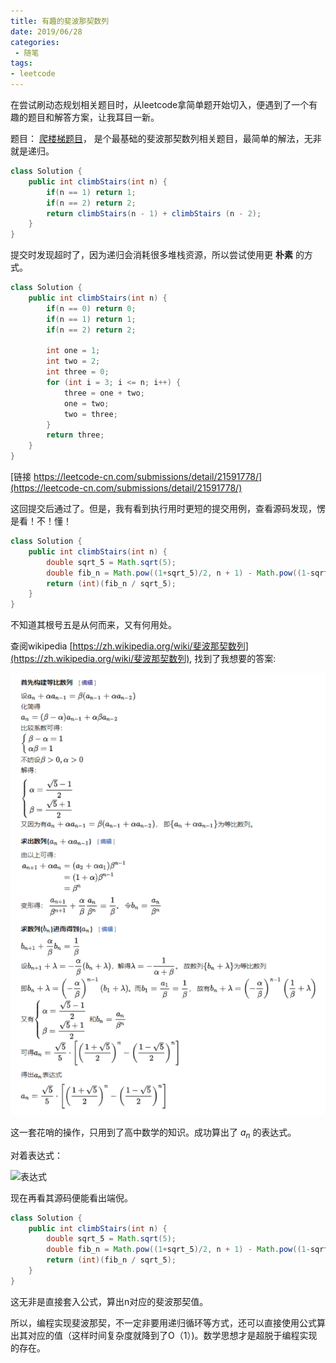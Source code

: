 ```yaml
---
title: 有趣的斐波那契数列
date: 2019/06/28
categories: 
 - 随笔
tags: 
- leetcode
---
```


在尝试刷动态规划相关题目时，从leetcode拿简单题开始切入，便遇到了一个有趣的题目和解答方案，让我耳目一新。

题目： [爬楼梯题目](https://leetcode-cn.com/problems/climbing-stairs/)， 是个最基础的斐波那契数列相关题目，最简单的解法，无非就是递归。

``` java
class Solution {
    public int climbStairs(int n) {
        if(n == 1) return 1;
        if(n == 2) return 2;
        return climbStairs(n - 1) + climbStairs (n - 2);
    }
}
```

提交时发现超时了，因为递归会消耗很多堆栈资源，所以尝试使用更 **朴素** 的方式。

```java
class Solution {
    public int climbStairs(int n) {
		if(n == 0) return 0;
		if(n == 1) return 1;
		if(n == 2) return 2;

		int one = 1;
		int two = 2;
		int three = 0;
		for (int i = 3; i <= n; i++) {
			three = one + two;
			one = two;
			two = three;
		}
		return three;
	}
}
```

[链接 https://leetcode-cn.com/submissions/detail/21591778/](https://leetcode-cn.com/submissions/detail/21591778/)

这回提交后通过了。但是，我有看到执行用时更短的提交用例，查看源码发现，愣是看！不！懂！

```java
class Solution {
    public int climbStairs(int n) {
        double sqrt_5 = Math.sqrt(5);
        double fib_n = Math.pow((1+sqrt_5)/2, n + 1) - Math.pow((1-sqrt_5)/2, n + 1);
        return (int)(fib_n / sqrt_5);
    }
}
```

不知道其根号五是从何而来，又有何用处。

查阅wikipedia  [https://zh.wikipedia.org/wiki/斐波那契数列](https://zh.wikipedia.org/wiki/斐波那契数列), 找到了我想要的答案:

![篇幅较长，所以使用截图展示](/blogimg/1561951531908.png)

这一套花哨的操作，只用到了高中数学的知识。成功算出了 $a_n$ 的表达式。

对着表达式：

![表达式](https://wikimedia.org/api/rest_v1/media/math/render/svg/bdd45861380dd60d182655318702aea70439dff8)

现在再看其源码便能看出端倪。
```java
class Solution {
    public int climbStairs(int n) {
        double sqrt_5 = Math.sqrt(5);
        double fib_n = Math.pow((1+sqrt_5)/2, n + 1) - Math.pow((1-sqrt_5)/2, n + 1);
        return (int)(fib_n / sqrt_5);
    }
}
```

这无非是直接套入公式，算出n对应的斐波那契值。

所以，编程实现斐波那契，不一定非要用递归循环等方式，还可以直接使用公式算出其对应的值（这样时间复杂度就降到了O（1）)。数学思想才是超脱于编程实现的存在。